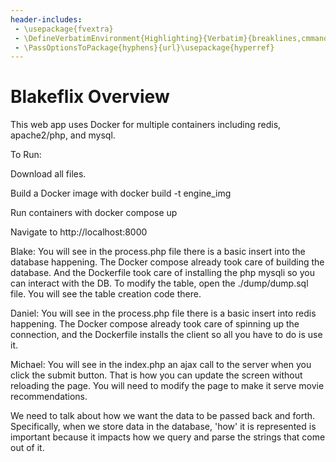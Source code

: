 ```yaml
---
header-includes:
 - \usepackage{fvextra}
 - \DefineVerbatimEnvironment{Highlighting}{Verbatim}{breaklines,cmmandchars=\\\{\}}
 - \PassOptionsToPackage{hyphens}{url}\usepackage{hyperref}
---
```

<!-- If pandoc is installed, the command below can be used to compile this into a PDF for use on course web pages, etc.
pandoc -V geometry:margin=0.5in --number-sections -f markdown -t pdf -o hw3.pdf README.md
-->
# Blakeflix Overview
This web app uses Docker for multiple containers including redis, apache2/php, and mysql.

To Run:

Download all files.

Build a Docker image with
    docker build -t engine_img

Run containers with
    docker compose up

Navigate to http://localhost:8000

Blake: You will see in the process.php file there is a basic insert into the database happening.  The Docker compose already took care of building the database. And the Dockerfile took care of installing the php mysqli so you can interact with the DB. To modify the table, open the ./dump/dump.sql file.  You will see the table creation code there.

Daniel: You will see in the process.php file there is a basic insert into redis happening.  The Docker compose already took care of spinning up the connection, and the Dockerfile installs the client so all you have to do is use it.

Michael: You will see in the index.php an ajax call to the server when you click the submit button.  That is how you can update the screen without reloading the page.  You will need to modify the page to make it serve movie recommendations.

We need to talk about how we want the data to be passed back and forth.  Specifically, when we store data in the database, 'how' it is represented is important because it impacts how we query and parse the strings that come out of it.